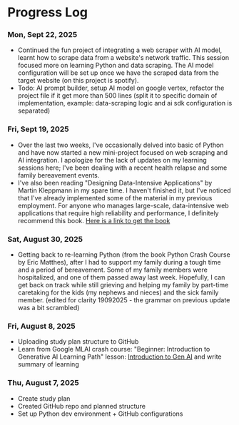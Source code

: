 # Progress Log

### Mon, Sept 22, 2025

- Continued the fun project of integrating a web scraper with AI model, learnt how to scrape data from a website's
  network traffic. This session focused more on learning Python and data scraping. The AI model configuration will be
  set up once we have the scraped data from the target website (on this project is spotify).
- Todo: AI prompt builder, setup AI model on google vertex, refactor the project file if it get more than 500 lines (split it to specific domain of implementation, example: data-scraping logic and ai sdk configuration is separated)

### Fri, Sept 19, 2025
- Over the last two weeks, I've occasionally delved into basic of Python and have now started a new mini-project focused on web scraping and AI integration. I apologize for the lack of updates on my learning sessions here; I've been dealing with a recent health relapse and some family bereavement events.
- I've also been reading "Designing Data-Intensive Applications" by Martin Kleppmann in my spare time. I haven't finished it, but I've noticed that I've already implemented some of the material in my previous employment. For anyone who manages large-scale, data-intensive web applications that require high reliability and performance, I definitely recommend this book. [Here is a link to get the book](https://www.amazon.com/gp/product/B06XPJML5D?ref=knfdg_R_pape_pew)

### Sat, August 30, 2025
- Getting back to re-learning Python (from the book Python Crash Course by Eric Matthes), after I had to support my family during a tough time and a period of bereavement. Some of my family members were hospitalized, and one of them passed away last week. Hopefully, I can get back on track while still grieving and helping my family by part-time caretaking for the kids (my nephews and nieces) and the sick family member. (edited for clarity 19092025 - the grammar on previous update was a bit scrambled)

###  Fri, August 8, 2025
- Uploading study plan structure to GitHub
- Learn from Google MLAI crash course: "Beginner: Introduction to Generative AI Learning Path" lesson: [Introduction to Gen AI](https://www.cloudskillsboost.google/paths/118?utm_source=cgc&utm_medium=website&utm_campaign=evergreen) and write summary of learning

###  Thu, August 7, 2025
- Create study plan
- Created GitHub repo and planned structure
- Set up Python dev environment + GitHub configurations